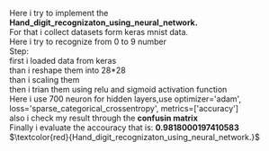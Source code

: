 Here i try to implement the <b> Hand_digit_recognizaton_using_neural_network.</b> <br />
For that i collect datasets form keras mnist data.<br />
Here i try to recognize from 0 to 9 number<br />
Step:<br />
 first i loaded data from keras<br />
 than i reshape them into 28*28<br />
 than i scaling them<br />
 then i trian them using relu and sigmoid activation function<br />
 Here i use 700 neuron for hidden layers,use  optimizer='adam', loss='sparse_categorical_crossentropy', metrics=['accuracy']  <br />
 also i check my result through the <b>confusin matrix </b> <br />
 Finally i evaluate the accouracy that is: <b> 0.9818000197410583 </b><br />
 $\textcolor{red}{Hand_digit_recognizaton_using_neural_network.}$
